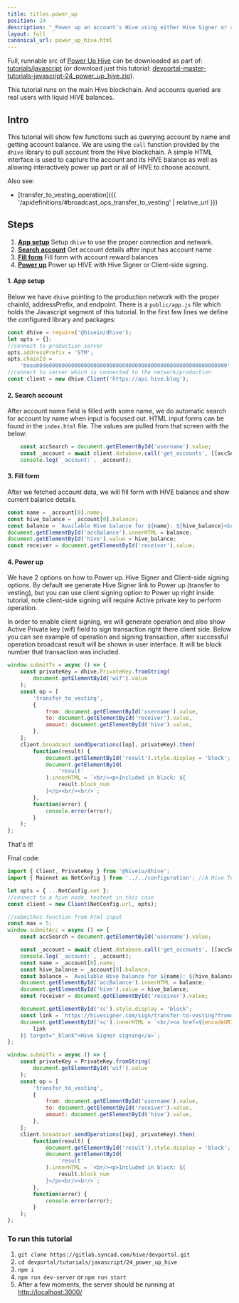 ```yaml
---
title: titles.power_up
position: 24
description: "_Power up an account's Hive using either Hive Signer or a client-side signing._"
layout: full
canonical_url: power_up_hive.html
---
```

Full, runnable src of [Power Up Hive](https://gitlab.syncad.com/hive/devportal/-/tree/master/tutorials/javascript/24_power_up_hive) can be downloaded as part of: [tutorials/javascript](https://gitlab.syncad.com/hive/devportal/-/tree/master/tutorials/javascript) (or download just this tutorial: [devportal-master-tutorials-javascript-24_power_up_hive.zip](https://gitlab.syncad.com/hive/devportal/-/archive/master/devportal-master.zip?path=tutorials/javascript/24_power_up_hive)).

This tutorial runs on the main Hive blockchain. And accounts queried are real users with liquid HIVE balances.

## Intro

This tutorial will show few functions such as querying account by name and getting account balance. We are using the `call` function provided by the `dhive` library to pull account from the Hive blockchain. A simple HTML interface is used to capture the account and its HIVE balance as well as allowing interactively power up part or all of HIVE to choose account.

Also see:
* [transfer_to_vesting_operation]({{ '/apidefinitions/#broadcast_ops_transfer_to_vesting' | relative_url }})

## Steps

1.  [**App setup**](#app-setup) Setup `dhive` to use the proper connection and network.
2.  [**Search account**](#search-account) Get account details after input has account name
3.  [**Fill form**](#fill-form) Fill form with account reward balances
4.  [**Power up**](#power-up) Power up HIVE with Hive Signer or Client-side signing.

#### 1. App setup <a name="app-setup"></a>

Below we have `dhive` pointing to the production network with the proper chainId, addressPrefix, and endpoint. There is a `public/app.js` file which holds the Javascript segment of this tutorial. In the first few lines we define the configured library and packages:

```javascript
const dhive = require('@hiveio/dhive');
let opts = {};
//connect to production server
opts.addressPrefix = 'STM';
opts.chainId =
    'beeab0de00000000000000000000000000000000000000000000000000000000';
//connect to server which is connected to the network/production
const client = new dhive.Client('https://api.hive.blog');
```

#### 2. Search account <a name="search-account"></a>

After account name field is filled with some name, we do automatic search for account by name when input is focused out. HTML input forms can be found in the `index.html` file. The values are pulled from that screen with the below:

```javascript
    const accSearch = document.getElementById('username').value;
    const _account = await client.database.call('get_accounts', [[accSearch]]);
    console.log(`_account:`, _account);
```

#### 3. Fill form <a name="fill-form"></a>

After we fetched account data, we will fill form with HIVE balance and show current balance details.

```javascript
const name = _account[0].name;
const hive_balance = _account[0].balance;
const balance = `Available Hive balance for ${name}: ${hive_balance}<br/>`;
document.getElementById('accBalance').innerHTML = balance;
document.getElementById('hive').value = hive_balance;
const receiver = document.getElementById('receiver').value;
```

#### 4. Power up <a name="power-up"></a>

We have 2 options on how to Power up. Hive Signer and Client-side signing options. By default we generate Hive Signer link to Power up (transfer to vesting), but you can use client signing option to Power up right inside tutorial, note client-side signing will require Active private key to perform operation.

In order to enable client signing, we will generate operation and also show Active Private key (wif) field to sign transaction right there client side.
Below you can see example of operation and signing transaction, after successful operation broadcast result will be shown in user interface. It will be block number that transaction was included.

```javascript
window.submitTx = async () => {
    const privateKey = dhive.PrivateKey.fromString(
        document.getElementById('wif').value
    );
    const op = [
        'transfer_to_vesting',
        {
            from: document.getElementById('username').value,
            to: document.getElementById('receiver').value,
            amount: document.getElementById('hive').value,
        },
    ];
    client.broadcast.sendOperations([op], privateKey).then(
        function(result) {
            document.getElementById('result').style.display = 'block';
            document.getElementById(
                'result'
            ).innerHTML = `<br/><p>Included in block: ${
                result.block_num
            }</p><br/><br/>`;
        },
        function(error) {
            console.error(error);
        }
    );
};
```

That's it!

Final code:

```javascript
import { Client, PrivateKey } from '@hiveio/dhive';
import { Mainnet as NetConfig } from '../../configuration'; //A Hive Testnet. Replace 'Testnet' with 'Mainnet' to connect to the main Hive blockchain.

let opts = { ...NetConfig.net };
//connect to a hive node, testnet in this case
const client = new Client(NetConfig.url, opts);

//submitAcc function from html input
const max = 5;
window.submitAcc = async () => {
    const accSearch = document.getElementById('username').value;

    const _account = await client.database.call('get_accounts', [[accSearch]]);
    console.log(`_account:`, _account);
    const name = _account[0].name;
    const hive_balance = _account[0].balance;
    const balance = `Available Hive balance for ${name}: ${hive_balance}<br/>`;
    document.getElementById('accBalance').innerHTML = balance;
    document.getElementById('hive').value = hive_balance;
    const receiver = document.getElementById('receiver').value;

    document.getElementById('sc').style.display = 'block';
    const link = `https://hivesigner.com/sign/transfer-to-vesting?from=${name}&to=${receiver}&amount=${hive_balance}`;
    document.getElementById('sc').innerHTML = `<br/><a href=${encodeURI(
        link
    )} target="_blank">Hive Signer signing</a>`;
};

window.submitTx = async () => {
    const privateKey = PrivateKey.fromString(
        document.getElementById('wif').value
    );
    const op = [
        'transfer_to_vesting',
        {
            from: document.getElementById('username').value,
            to: document.getElementById('receiver').value,
            amount: document.getElementById('hive').value,
        },
    ];
    client.broadcast.sendOperations([op], privateKey).then(
        function(result) {
            document.getElementById('result').style.display = 'block';
            document.getElementById(
                'result'
            ).innerHTML = `<br/><p>Included in block: ${
                result.block_num
            }</p><br/><br/>`;
        },
        function(error) {
            console.error(error);
        }
    );
};

```

### To run this tutorial

1. `git clone https://gitlab.syncad.com/hive/devportal.git`
1. `cd devportal/tutorials/javascript/24_power_up_hive`
1. `npm i`
1. `npm run dev-server` or `npm run start`
1. After a few moments, the server should be running at [http://localhost:3000/](http://localhost:3000/)
